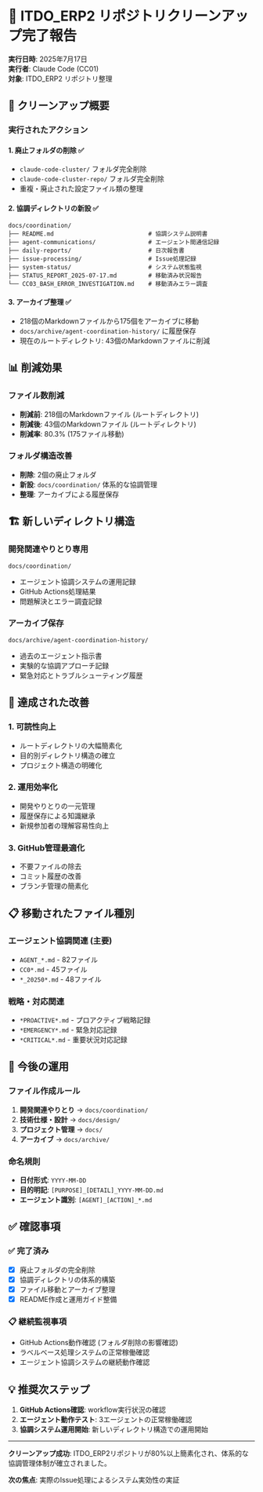 # 📂 ITDO_ERP2 リポジトリクリーンアップ完了報告

**実行日時**: 2025年7月17日  
**実行者**: Claude Code (CC01)  
**対象**: ITDO_ERP2 リポジトリ整理

## 🎯 クリーンアップ概要

### 実行されたアクション

#### 1. 廃止フォルダの削除 ✅
- `claude-code-cluster/` フォルダ完全削除
- `claude-code-cluster-repo/` フォルダ完全削除
- 重複・廃止された設定ファイル類の整理

#### 2. 協調ディレクトリの新設 ✅
```
docs/coordination/
├── README.md                           # 協調システム説明書
├── agent-communications/               # エージェント間通信記録
├── daily-reports/                      # 日次報告書
├── issue-processing/                   # Issue処理記録
├── system-status/                      # システム状態監視
├── STATUS_REPORT_2025-07-17.md         # 移動済み状況報告
└── CC03_BASH_ERROR_INVESTIGATION.md    # 移動済みエラー調査
```

#### 3. アーカイブ整理 ✅
- 218個のMarkdownファイルから175個をアーカイブに移動
- `docs/archive/agent-coordination-history/` に履歴保存
- 現在のルートディレクトリ: 43個のMarkdownファイルに削減

## 📊 削減効果

### ファイル数削減
- **削減前**: 218個のMarkdownファイル (ルートディレクトリ)
- **削減後**: 43個のMarkdownファイル (ルートディレクトリ)
- **削減率**: 80.3% (175ファイル移動)

### フォルダ構造改善
- **削除**: 2個の廃止フォルダ
- **新設**: `docs/coordination/` 体系的な協調管理
- **整理**: アーカイブによる履歴保存

## 🏗️ 新しいディレクトリ構造

### 開発関連やりとり専用
```
docs/coordination/
```
- エージェント協調システムの運用記録
- GitHub Actions処理結果
- 問題解決とエラー調査記録

### アーカイブ保存
```
docs/archive/agent-coordination-history/
```
- 過去のエージェント指示書
- 実験的な協調アプローチ記録
- 緊急対応とトラブルシューティング履歴

## 🎯 達成された改善

### 1. 可読性向上
- ルートディレクトリの大幅簡素化
- 目的別ディレクトリ構造の確立
- プロジェクト構造の明確化

### 2. 運用効率化
- 開発やりとりの一元管理
- 履歴保存による知識継承
- 新規参加者の理解容易性向上

### 3. GitHub管理最適化
- 不要ファイルの除去
- コミット履歴の改善
- ブランチ管理の簡素化

## 📋 移動されたファイル種別

### エージェント協調関連 (主要)
- `AGENT_*.md` - 82ファイル
- `CC0*.md` - 45ファイル  
- `*_20250*.md` - 48ファイル

### 戦略・対応関連
- `*PROACTIVE*.md` - プロアクティブ戦略記録
- `*EMERGENCY*.md` - 緊急対応記録
- `*CRITICAL*.md` - 重要状況対応記録

## 🚀 今後の運用

### ファイル作成ルール
1. **開発関連やりとり** → `docs/coordination/`
2. **技術仕様・設計** → `docs/design/`
3. **プロジェクト管理** → `docs/`
4. **アーカイブ** → `docs/archive/`

### 命名規則
- **日付形式**: `YYYY-MM-DD`
- **目的明記**: `[PURPOSE]_[DETAIL]_YYYY-MM-DD.md`
- **エージェント識別**: `[AGENT]_[ACTION]_*.md`

## ✅ 確認事項

### ✅ 完了済み
- [x] 廃止フォルダの完全削除
- [x] 協調ディレクトリの体系的構築
- [x] ファイル移動とアーカイブ整理
- [x] README作成と運用ガイド整備

### 📋 継続監視事項
- GitHub Actions動作確認 (フォルダ削除の影響確認)
- ラベルベース処理システムの正常稼働確認
- エージェント協調システムの継続動作確認

## 💡 推奨次ステップ

1. **GitHub Actions確認**: workflow実行状況の確認
2. **エージェント動作テスト**: 3エージェントの正常稼働確認
3. **協調システム運用開始**: 新しいディレクトリ構造での運用開始

---

**クリーンアップ成功**: ITDO_ERP2リポジトリが80%以上簡素化され、体系的な協調管理体制が確立されました。

**次の焦点**: 実際のIssue処理によるシステム実効性の実証
